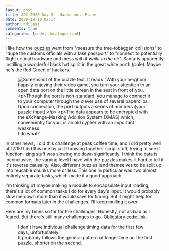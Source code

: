 ```yaml
---
layout: post
title: AOC 2020 Day 9 - Hacks on a Plane
date: 2020-12-10 02:17
author: ndileas
comments: true
categories: [code, Uncategorized]
---
```


<p>I like how the <a href="https://adventofcode.com/2020/day/9">puzzles </a>went from "measure the tree-tobaggan collisions" to "dupe the customs officials with a fake passport" to "connect to potentially flight critical hardware and mess with it <em>while in the air</em>". Santa is apparently instilling a wonderful black hat spirit in the great white north (pole). Maybe he's the Red Green of hackers.</p>



<figure class="wp-block-image size-large"><img src="https://natedileas.files.wordpress.com/2020/12/day9_pithy_screenshot.png?w=1024" alt="Screenshot of the puzzle text. It reads &quot;With your neighbor happily enjoying their video game, you turn your attention to an open data port on the little screen in the seat in front of you.

Though the port is non-standard, you manage to connect it to your computer through the clever use of several paperclips. Upon connection, the port outputs a series of numbers (your puzzle input).

The data appears to be encrypted with the eXchange-Masking Addition System (XMAS) which, conveniently for you, is an old cypher with an important weakness.&quot;" class="wp-image-157" /><figcaption>I do what?</figcaption></figure>



<p>In other news, I did this challenge at peak coffee time, and I did pretty well at 12:15! I did this one by just throwing together script stuff, trying to see if function-izing stuff was slowing me down significantly. I think the data is inconclusive; the varying level I have with the puzzles makes it hard to tell if it's reverse causality. Also, different puzzles lend themselves to be split up into reusable chunks more or less. This one in particular was two almost entirely separate tasks, which made it a good approach.</p>



<p>I'm thinking of maybe making a module to encapsulate input loading; there's a lot of common tasks I do for every day's input. It would probably slow me down more than it would save for timing. But it might help for common formats later in the challenges. I'll keep mulling it over.</p>



<p>Here are my times so far for the challenges. Honestly, not as bad as I feared. But there's still many challenges to go. <a href="https://github.com/natedileas/advent-of-code/blob/main/2020/day9.py">Obligatory code link</a>.</p>



<figure class="wp-block-image size-large"><img src="https://natedileas.files.wordpress.com/2020/12/newplot_stack.png?w=1024" alt="" class="wp-image-161" /><figcaption>I don't have individual challenge timing data for the first few days, unfortunately. <br>It probably follows the general pattern of longer time on the first puzzle, shorter on the second.</figcaption></figure>

